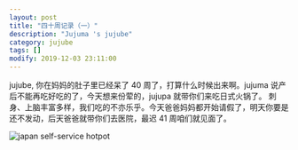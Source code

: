 ```yaml
---
layout: post
title: "四十周记录（一）"
description: "Jujuma 's jujube"
category: jujube
tags: []
modify: 2019-12-03 23:11:00
---
```


   jujube, 你在妈妈的肚子里已经呆了 40 周了，打算什么时候出来啊。jujuma 说产后不能再吃好吃的了，今天想来份荤的，jujupa 就带你们来吃日式火锅了。
刺身、上脑丰富多样，我们吃的不亦乐乎。今天爸爸妈妈都开始请假了，明天你要是还不发动，后天爸爸就带你们去医院，最迟 41 周咱们就见面了。

<p>
<img src="{{ site.url }}/assets/life/japan_hotpot.jpg" alt="japan self-service hotpot"/>
</p>